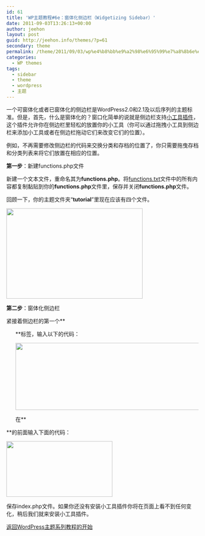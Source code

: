 ```yaml
---
id: 61
title: 'WP主题教程#6e：窗体化侧边栏（Widgetizing Sidebar）'
date: 2011-09-03T13:26:13+00:00
author: jeehon
layout: post
guid: http://jeehon.info/themes/?p=61
secondary: theme
permalink: /theme/2011/09/03/wp%e4%b8%bb%e9%a2%98%e6%95%99%e7%a8%8b6e%ef%bc%9a%e7%aa%97%e4%bd%93%e5%8c%96%e4%be%a7%e8%be%b9%e6%a0%8f%ef%bc%88widgetizing-sidebar%ef%bc%89/
categories:
  - WP themes
tags:
  - sidebar
  - theme
  - wordpress
  - 主题
---
```

一个可窗体化或者已窗体化的侧边栏是WordPress2.0和2.1及以后序列的主题标准。但是，首先，什么是窗体化的？窗口化简单的说就是侧边栏支持[小工具插件](http://automattic.com/code/widgets/)，这个插件允许你在侧边栏里轻松的放置你的小工具（你可以通过拖拽小工具到侧边栏来添加小工具或者在侧边栏拖动它们来改变它们的位置）。

例如，不再需要修改侧边栏的代码来交换分类和存档的位置了，你只需要拖曳存档和分类列表来将它们放置在相应的位置。

**第一步**：新建functions.php文件

新建一个文本文件，重命名其为**functions.php**。将[functions.txt](http://jeehon.info/samples/functions.txt)文件中的所有内容都复制黏贴到你的**functions.php**文件里，保存并关闭**functions.php**文件。

回顾一下，你的主题文件夹“**tutorial**”里现在应该有四个文件。
  
[<img src="http://jeehon.info/log/files/2011/08/number-of-files.gif" alt="" title="number-of-files" width="357" height="237" class="aligncenter size-full wp-image-838" />](http://jeehon.info/log/files/2011/08/number-of-files.gif)

**第二步**：窗体化侧边栏

紧接着侧边栏的第一个**<ul>**标签，输入以下的代码：
  
<strong style="margin-left:2em;"><?php if ( function_exists(‘dynamic_sidebar’) && dynamic_sidebar() ) : else : ?></strong>
  
[<img src="http://jeehon.info/log/files/2011/08/widgetize-if.gif" alt="" title="widgetize-if" width="542" height="176" class="aligncenter size-full wp-image-839" />](http://jeehon.info/log/files/2011/08/widgetize-if.gif)

在**</ul>**的前面输入下面的代码：
  
<strong style="margin-left:2em;"><?php endif; ?></strong>
  
[<img src="http://jeehon.info/log/files/2011/08/widgetize-endif.gif" alt="" title="widgetize-endif" width="278" height="146" class="aligncenter size-full wp-image-840" />](http://jeehon.info/log/files/2011/08/widgetize-endif.gif)

保存index.php文件。如果你还没有安装小工具插件你将在页面上看不到任何变化，稍后我们就来安装小工具插件。

[返回WordPress主题系列教程的开始](http://jeehon.info/themes/)